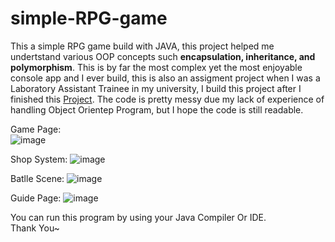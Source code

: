 # simple-RPG-game

This a simple RPG game build with JAVA, this project helped me undertstand various OOP concepts such **encapsulation, inheritance, and polymorphism**.
This is by far the most complex yet the most enjoyable console app and I ever build, this is also an assigment project when I was a Laboratory Assistant Trainee in my university, I build this project after I finished this [Project](https://github.com/hendratanjaya/trading-app-simulator).
The code is pretty messy due my lack of experience of handling Object Orientep Program, but I hope the code is still readable.

Game Page:                                                
![image](https://github.com/user-attachments/assets/9d8f8b6a-24f7-4ce4-a2f4-522779574086)                             

Shop System:
![image](https://github.com/user-attachments/assets/7313a79b-b877-4ddb-97ac-09f9cb6aee5a)

Batlle Scene:
![image](https://github.com/user-attachments/assets/daccdffa-1388-4d22-84fb-020b888bcc58)

Guide Page:
![image](https://github.com/user-attachments/assets/a65cf642-73d9-46e9-9d22-ec2a0b567243)            

You can run this program by using your Java Compiler Or IDE.                                                  
Thank You~
